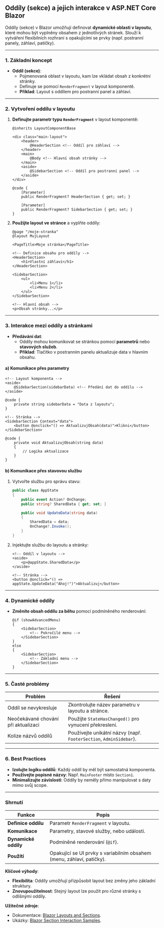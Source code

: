 
## **Oddíly (sekce) a jejich interakce v ASP.NET Core Blazor**  

Oddíly (sekce) v Blazor umožňují definovat **dynamické oblasti v layoutu**, které mohou být vyplněny obsahem z jednotlivých stránek. Slouží k vytváření flexibilních rozhraní s opakujícími se prvky (např. postranní panely, záhlaví, patičky).

---

### **1. Základní koncept**  

- **Oddíl (sekce)**:  
  - Pojmenovaná oblast v layoutu, kam lze vkládat obsah z konkrétní stránky.  
  - Definuje se pomocí `RenderFragment` v layout komponentě.  
  - **Příklad**: Layout s oddílem pro postranní panel a záhlaví.  

---

### **2. Vytvoření oddílu v layoutu**  

1. **Definujte parametr typu `RenderFragment`** v layout komponentě:  
   ```razor  
   @inherits LayoutComponentBase  

   <div class="main-layout">  
       <header>  
           @HeaderSection <!-- Oddíl pro záhlaví -->  
       </header>  
       <main>  
           @Body <!-- Hlavní obsah stránky -->  
       </main>  
       <aside>  
           @SidebarSection <!-- Oddíl pro postranní panel -->  
       </aside>  
   </div>  

   @code {  
       [Parameter]  
       public RenderFragment? HeaderSection { get; set; }  

       [Parameter]  
       public RenderFragment? SidebarSection { get; set; }  
   }  
   ```  

2. **Použijte layout ve stránce** a vyplňte oddíly:  
   ```razor  
   @page "/moje-stranka"  
   @layout MujLayout  

   <PageTitle>Moje stránka</PageTitle>  

   <!-- Definice obsahu pro oddíly -->  
   <HeaderSection>  
       <h1>Vlastní záhlaví</h1>  
   </HeaderSection>  

   <SidebarSection>  
       <ul>  
           <li>Menu 1</li>  
           <li>Menu 2</li>  
       </ul>  
   </SidebarSection>  

   <!-- Hlavní obsah -->  
   <p>Obsah stránky...</p>  
   ```  

---

### **3. Interakce mezi oddíly a stránkami**  

- **Předávání dat**:  
  - Oddíly mohou komunikovat se stránkou pomocí **parametrů** nebo **stavových služeb**.  
  - **Příklad**: Tlačítko v postranním panelu aktualizuje data v hlavním obsahu.  

#### **a) Komunikace přes parametry**  

```razor  
<!-- Layout komponenta -->  
<aside>  
    @SidebarSection(sidebarData) <!-- Předání dat do oddílu -->  
</aside>  

@code {  
    private string sidebarData = "Data z layoutu";  
}  
```  

```razor  
<!-- Stránka -->  
<SidebarSection Context="data">  
    <button @onclick="() => AktualizujObsah(data)">Klikni</button>  
</SidebarSection>  

@code {  
    private void AktualizujObsah(string data)  
    {  
        // Logika aktualizace  
    }  
}  
```  

#### **b) Komunikace přes stavovou službu**  

1. Vytvořte službu pro správu stavu:  
   ```csharp  
   public class AppState  
   {  
       public event Action? OnChange;  
       public string? SharedData { get; set; }  

       public void UpdateData(string data)  
       {  
           SharedData = data;  
           OnChange?.Invoke();  
       }  
   }  
   ```  
2. Injektujte službu do layoutu a stránky:  
   ```razor  
   <!-- Oddíl v layoutu -->  
   <aside>  
       <p>@appState.SharedData</p>  
   </aside>  
   ```  
   ```razor  
   <!-- Stránka -->  
   <button @onclick="() => appState.UpdateData("Ahoj!")">Aktualizuj</button>  
   ```  

---

### **4. Dynamické oddíly**  

- **Změníte obsah oddílu za běhu** pomocí podmíněného renderování:  
  ```razor  
  @if (showAdvancedMenu)  
  {  
      <SidebarSection>  
          <!-- Pokročilé menu -->  
      </SidebarSection>  
  }  
  else  
  {  
      <SidebarSection>  
          <!-- Základní menu -->  
      </SidebarSection>  
  }  
  ```  

---

### **5. Časté problémy**  

| **Problém**                          | **Řešení**                                 |  
|--------------------------------------|--------------------------------------------|  
| Oddíl se nevykresluje                | Zkontrolujte název parametru v layoutu a stránce. |  
| Neočekávané chování při aktualizaci  | Použijte `StateHasChanged()` pro vynucení překreslení. |  
| Kolize názvů oddílů                  | Používejte unikátní názvy (např. `FooterSection`, `AdminSidebar`). |  

---

### **6. Best Practices** 

- **Izolujte logiku oddílů**: Každý oddíl by měl být samostatná komponenta.  
- **Používejte popisné názvy**: Např. `MainFooter` místo `Section1`.  
- **Minimalizujte závislosti**: Oddíly by neměly přímo manipulovat s daty mimo svůj scope.  

---

### **Shrnutí**  

| **Funkce**               | **Popis**                                                                 |  
|--------------------------|---------------------------------------------------------------------------|  
| **Definice oddílu**       | Parametr `RenderFragment` v layoutu.                                      |  
| **Komunikace**            | Parametry, stavové služby, nebo události.                                 |  
| **Dynamické oddíly**      | Podmíněné renderování (`@if`).                                            |  
| **Použití**               | Opakující se UI prvky s variabilním obsahem (menu, záhlaví, patičky).    |  

**Klíčové výhody**:  
- **Flexibilita**: Oddíly umožňují přizpůsobit layout bez změny jeho základní struktury.  
- **Znovupoužitelnost**: Stejný layout lze použít pro různé stránky s odlišnými oddíly.  

**Užitečné zdroje**:  
- Dokumentace: [Blazor Layouts and Sections](https://learn.microsoft.com/cs-cz/aspnet/core/blazor/layouts).  
- Ukázky: [Blazor Section Interaction Samples](https://github.com/dotnet/blazor-samples).

